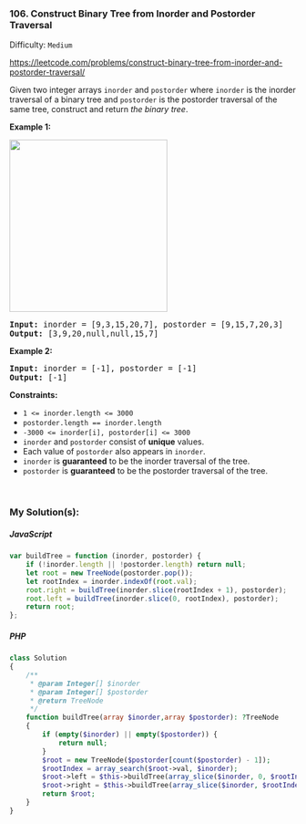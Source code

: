 ### 106. Construct Binary Tree from Inorder and Postorder Traversal

Difficulty: `Medium`

https://leetcode.com/problems/construct-binary-tree-from-inorder-and-postorder-traversal/

<p>Given two integer arrays <code>inorder</code> and <code>postorder</code> where <code>inorder</code> is the inorder traversal of a binary tree and <code>postorder</code> is the postorder traversal of the same tree, construct and return <em>the binary tree</em>.</p>

<p><strong class="example">Example 1:</strong></p>
<img alt="" src="https://assets.leetcode.com/uploads/2021/02/19/tree.jpg" style="width: 277px; height: 302px;">
<pre><strong>Input:</strong> inorder = [9,3,15,20,7], postorder = [9,15,7,20,3]
<strong>Output:</strong> [3,9,20,null,null,15,7]
</pre>
<p><strong class="example">Example 2:</strong></p>

<pre><strong>Input:</strong> inorder = [-1], postorder = [-1]
<strong>Output:</strong> [-1]
</pre>

<p><strong>Constraints:</strong></p>
<ul>
	<li><code>1 &lt;= inorder.length &lt;= 3000</code></li>
	<li><code>postorder.length == inorder.length</code></li>
	<li><code>-3000 &lt;= inorder[i], postorder[i] &lt;= 3000</code></li>
	<li><code>inorder</code> and <code>postorder</code> consist of <strong>unique</strong> values.</li>
	<li>Each value of <code>postorder</code> also appears in <code>inorder</code>.</li>
	<li><code>inorder</code> is <strong>guaranteed</strong> to be the inorder traversal of the tree.</li>
	<li><code>postorder</code> is <strong>guaranteed</strong> to be the postorder traversal of the tree.</li>
</ul>
<p>&nbsp;</p>

### My Solution(s):

##### JavaScript

```js
var buildTree = function (inorder, postorder) {
    if (!inorder.length || !postorder.length) return null;
    let root = new TreeNode(postorder.pop());
    let rootIndex = inorder.indexOf(root.val);
    root.right = buildTree(inorder.slice(rootIndex + 1), postorder);
    root.left = buildTree(inorder.slice(0, rootIndex), postorder);
    return root;
};
```

##### PHP

```php
class Solution
{
    /**
     * @param Integer[] $inorder
     * @param Integer[] $postorder
     * @return TreeNode
     */
    function buildTree(array $inorder,array $postorder): ?TreeNode
    {
        if (empty($inorder) || empty($postorder)) {
            return null;
        }
        $root = new TreeNode($postorder[count($postorder) - 1]);
        $rootIndex = array_search($root->val, $inorder);
        $root->left = $this->buildTree(array_slice($inorder, 0, $rootIndex), array_slice($postorder, 0, $rootIndex));
        $root->right = $this->buildTree(array_slice($inorder, $rootIndex + 1), array_slice($postorder, $rootIndex, count($postorder) - $rootIndex - 1));
        return $root;
    }
}
```




